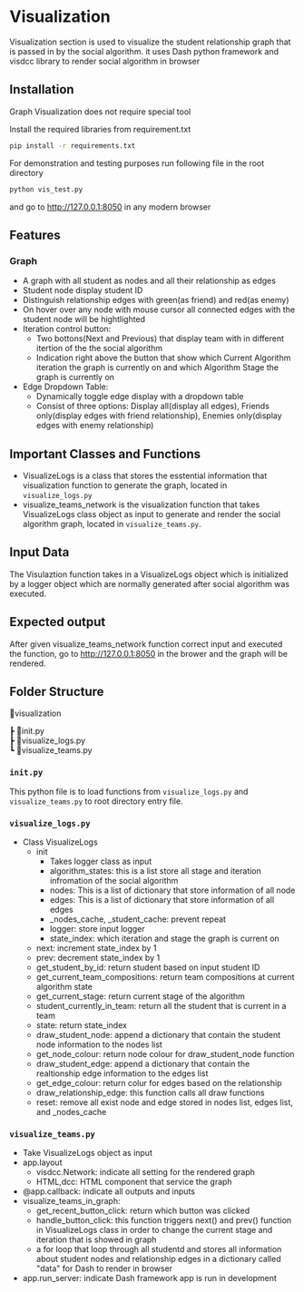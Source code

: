 # Visualization

Visualization section is used to visualize the student relationship graph that is passed in by the social algorithm. it uses Dash python framework and visdcc library to render social algorithm in browser

## Installation

Graph Visualization does not require special tool 

Install the required libraries from requirement.txt

```sh
pip install -r requirements.txt
```

For demonstration and testing purposes run following file in the root directory

```sh
python vis_test.py
```
and go to http://127.0.0.1:8050 in any modern browser

## Features
### Graph
- A graph with all student as nodes and all their relationship as edges
- Student node display student ID
- Distinguish relationship edges with green(as friend) and red(as enemy)
- On hover over any node with mouse cursor all connected edges with the student node will be hightlighted
- Iteration control button:
  - Two bottons(Next and Previous) that display team with in different itertion of the the social algorithm
  - Indication right above the button that show which Current Algorithm iteration the graph is currently on and which Algorithm Stage the graph is currently on
- Edge Dropdown Table:
  - Dynamically toggle edge display with a dropdown table
  - Consist of three options: Display all(display all edges), Friends only(display edges with friend relationship), Enemies only(display edges with enemy relationship)

## Important Classes and Functions 
 - VisualizeLogs is a class that stores the esstential information that visualization function to generate the graph, located in `visualize_logs.py`
 - visualize_teams_network is the visualization function that takes VisualizeLogs class object as input to generate and render the social algorithm graph, located in `visualize_teams.py`. 

## Input Data
The Visulaztion function takes in a VisualizeLogs object which is initialized by a logger object which are normally generated after social algorithm was executed.

## Expected output
After given visualize_teams_network function correct input and executed the function, go to http://127.0.0.1:8050 in the brower and the graph will be rendered.

## Folder Structure

📂visualization  

┣ 📜init.py  
┣ 📜visualize_logs.py  
┗ 📜visualize_teams.py  
 
 ### `init.py`
 This python file is to load functions from `visualize_logs.py` and `visualize_teams.py` to root directory entry file.
 
 ### `visualize_logs.py`
 - Class VisualizeLogs
    - init
        - Takes logger class as input
        - algorithm_states: this is a list store all stage and iteration infromation of the social algorithm
        - nodes: This is a list of dictionary that store information of all node
        - edges: This is a list of dictionary that store information of all edges
        - _nodes_cache, _student_cache: prevent repeat
        - logger: store input logger
        - state_index: which iteration and stage the graph is current on
    - next: increment state_index by 1
    - prev: decrement state_index by 1
    - get_student_by_id: return student based on input student ID
    - get_current_team_compositions: return team compositions at current algorithm state
    - get_current_stage: return current stage of the algorithm
    - student_currently_in_team: return all the student that is current in a team
    - state: return state_index
    - draw_student_node: append a dictionary that contain the student node information to the nodes list
    - get_node_colour: return node colour for draw_student_node function
    - draw_student_edge: append a dictionary that contain the realtionship edge information to the edges list
    - get_edge_colour: return colur for edges based on the relationship
    - draw_relationship_edge: this function calls all draw functions
    - reset: remove all exist node and edge stored in nodes list, edges list, and _nodes_cache
 
 ### `visualize_teams.py`
 - Take VisualizeLogs object as input
 - app.layout
    - visdcc.Network: indicate all setting for the rendered graph 
    - HTML,dcc: HTML component that service the graph
 - @app.callback: indicate all outputs and inputs
 - visualize_teams_in_graph:
    - get_recent_button_click: return which button was clicked
    - handle_button_click: this function triggers next() and prev() function in VisualizeLogs class in order to change the current stage and iteration that is showed in graph
    - a for loop that loop through all studentd and stores all information about student nodes and relationship edges in a dictionary called "data" for Dash to render in browser
 -  app.run_server: indicate Dash framework app is run in development